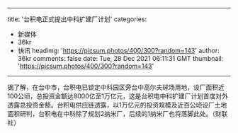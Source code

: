 
---
title: '台积电正式提出中科扩建厂计划'
categories: 
 - 新媒体
 - 36kr
 - 快讯
headimg: 'https://picsum.photos/400/300?random=143'
author: 36kr
comments: false
date: Tue, 28 Dec 2021 06:11:31 GMT
thumbnail: 'https://picsum.photos/400/300?random=143'
---

<div>   
据了解，在台中市，台积电已锁定中科园区旁台中高尔夫球场用地，设厂面积近100公顷，总投资金额达8000亿至1万亿元，这是台积电中科扩建厂计划首度对外透露总投资金额。台积电供应链透露，以1万亿元的投资规模及近百公顷设厂土地面积研判，台积电在中科除了规划2纳米厂，后续的1纳米厂也将落脚此处。（财联社）  
</div>
            